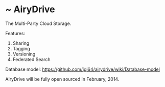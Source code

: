 ~ AiryDrive
===========

The Multi-Party Cloud Storage.

Features:  
1. Sharing  
2. Tagging  
3. Versioning
4. Federated Search  

Database model: https://github.com/igi64/airydrive/wiki/Database-model  

AiryDrive will be fully open sourced in February, 2014.
